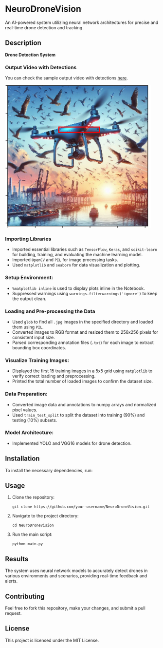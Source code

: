 # NeuroDroneVision

An AI-powered system utilizing neural network architectures for precise and real-time drone detection and tracking.

## Description
**Drone Detection System**

### Output Video with Detections
You can check the sample output video with detections [here](https://github.com/Shridhar-Pandey/NeuroDroneVision/blob/main/output_video_with_detections.mp4).

![Drone Detection](https://github.com/Shridhar-Pandey/NeuroDroneVision/blob/main/Output%20photos/Readme_output.png)


### Importing Libraries
- Imported essential libraries such as `TensorFlow`, `Keras`, and `scikit-learn` for building, training, and evaluating the machine learning model.
- Imported `OpenCV` and `PIL` for image processing tasks.
- Used `matplotlib` and `seaborn` for data visualization and plotting.

### Setup Environment:
- `%matplotlib inline` is used to display plots inline in the Notebook.
- Suppressed warnings using `warnings.filterwarnings('ignore')` to keep the output clean.

### Loading and Pre-processing the Data
- Used `glob` to find all `.jpg` images in the specified directory and loaded them using `PIL`.
- Converted images to RGB format and resized them to 256x256 pixels for consistent input size.
- Parsed corresponding annotation files (`.txt`) for each image to extract bounding box coordinates.

### Visualize Training Images:
- Displayed the first 15 training images in a 5x5 grid using `matplotlib` to verify correct loading and preprocessing.
- Printed the total number of loaded images to confirm the dataset size.

### Data Preparation:
- Converted image data and annotations to numpy arrays and normalized pixel values.
- Used `train_test_split` to split the dataset into training (90%) and testing (10%) subsets.

### Model Architecture:
- Implemented YOLO and VGG16 models for drone detection.

## Installation
To install the necessary dependencies, run:


## Usage
1. Clone the repository:
    ```
    git clone https://github.com/your-username/NeuroDroneVision.git
    ```
2. Navigate to the project directory:
    ```
    cd NeuroDroneVision
    ```
3. Run the main script:
    ```
    python main.py
    ```

## Results
The system uses neural network models to accurately detect drones in various environments and scenarios, providing real-time feedback and alerts.

## Contributing
Feel free to fork this repository, make your changes, and submit a pull request.

## License
This project is licensed under the MIT License.
